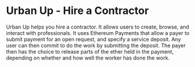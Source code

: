 # Urban Up - Hire a Contractor

Urban Up helps you hire a contractor. It allows users to create, browse, and interact with professionals. It uses Ethereum Payments that allow a payer to submit payment for an open request, and specify a service deposit. Any user can then commit to do the work by submitting the deposit. The payer then has the choice to release parts of the ether held in the payment, depending on whether and how well the worker has done the work.
